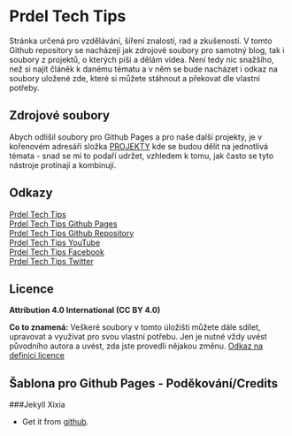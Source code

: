 Prdel Tech Tips
===============

Stránka určená pro vzdělávání, šíření znalostí, rad a zkušeností. 
V tomto Github repository se nacházejí jak zdrojové soubory pro samotný blog, tak i soubory z projektů, o kterých píši a dělám videa.
Není tedy nic snažšího, než si najít článěk k danému tématu a v něm se bude nacházet i odkaz na soubory uložené zde, které si můžete stáhnout a překovat dle vlastní potřeby.

Zdrojové soubory
------
Abych odlišil soubory pro Github Pages a pro naše další projekty, je v kořenovém adresáři složka [PROJEKTY](https://github.com/prdeltechtips/PrdelTechTips.github.io/tree/master/PROJEKTY) kde se budou dělit na jednotlivá témata - snad se mi to podaří udržet, vzhledem k tomu, jak často se tyto nástroje protínají a kombinují.

Odkazy
------
[Prdel Tech Tips](https://tech.prdel.cloud)  
[Prdel Tech Tips Github Pages](https://prdeltechtips.github.io)  
[Prdel Tech Tips Github Repository](https://github.com/prdeltechtips/PrdelTechTips.github.io)  
[Prdel Tech Tips YouTube](https://www.youtube.com/channel/UCHhdElAzEzmZj_uv-buAjug)  
[Prdel Tech Tips Facebook](https://fb.me/PrdelTechTips)  
[Prdel Tech Tips Twitter](https://twitter.com/prdeltechtips)

Licence
------
**Attribution 4.0 International (CC BY 4.0)**

**Co to znamená:** Veškeré soubory v tomto úložišti můžete dále sdílet, upravovat a využívat pro svou vlastní potřebu.
Jen je nutné vždy uvést původního autora a uvést, zda jste provedli nějakou změnu.
[Odkaz na definici licence](https://creativecommons.org/licenses/by/4.0/)


Šablona pro Github Pages - Poděkování/Credits
------------

###Jekyll Xixia

* Get it from [github](https://github.com/zxixia/jekyll-xixia).
